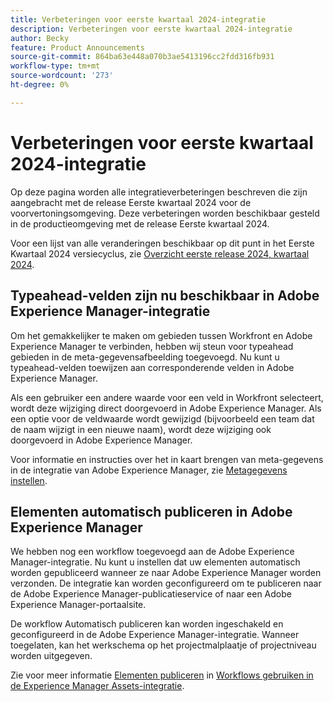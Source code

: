 ```yaml
---
title: Verbeteringen voor eerste kwartaal 2024-integratie
description: Verbeteringen voor eerste kwartaal 2024-integratie
author: Becky
feature: Product Announcements
source-git-commit: 864ba63e448a070b3ae5413196cc2fdd316fb931
workflow-type: tm+mt
source-wordcount: '273'
ht-degree: 0%

---
```


# Verbeteringen voor eerste kwartaal 2024-integratie

Op deze pagina worden alle integratieverbeteringen beschreven die zijn aangebracht met de release Eerste kwartaal 2024 voor de voorvertoningsomgeving. Deze verbeteringen worden beschikbaar gesteld in de productieomgeving met de release Eerste kwartaal 2024.

Voor een lijst van alle veranderingen beschikbaar op dit punt in het Eerste Kwartaal 2024 versiecyclus, zie [Overzicht eerste release 2024, kwartaal 2024](/help/quicksilver/product-announcements/product-releases/23-q4-release-activity/23-q4-release-overview.md).

## Typeahead-velden zijn nu beschikbaar in Adobe Experience Manager-integratie

Om het gemakkelijker te maken om gebieden tussen Workfront en Adobe Experience Manager te verbinden, hebben wij steun voor typeahead gebieden in de meta-gegevensafbeelding toegevoegd. Nu kunt u typeahead-velden toewijzen aan corresponderende velden in Adobe Experience Manager.

Als een gebruiker een andere waarde voor een veld in Workfront selecteert, wordt deze wijziging direct doorgevoerd in Adobe Experience Manager. Als een optie voor de veldwaarde wordt gewijzigd (bijvoorbeeld een team dat de naam wijzigt in een nieuwe naam), wordt deze wijziging ook doorgevoerd in Adobe Experience Manager.

Voor informatie en instructies over het in kaart brengen van meta-gegevens in de integratie van Adobe Experience Manager, zie [Metagegevens instellen](/help/quicksilver/administration-and-setup/configure-integrations/configure-aacs-integration.md#set-up-metadata-optional).

## Elementen automatisch publiceren in Adobe Experience Manager

We hebben nog een workflow toegevoegd aan de Adobe Experience Manager-integratie. Nu kunt u instellen dat uw elementen automatisch worden gepubliceerd wanneer ze naar Adobe Experience Manager worden verzonden. De integratie kan worden geconfigureerd om te publiceren naar de Adobe Experience Manager-publicatieservice of naar een Adobe Experience Manager-portaalsite.

De workflow Automatisch publiceren kan worden ingeschakeld en geconfigureerd in de Adobe Experience Manager-integratie. Wanneer toegelaten, kan het werkschema op het projectmalplaatje of projectniveau worden uitgegeven.

Zie voor meer informatie [Elementen publiceren](/help/quicksilver/documents/adobe-workfront-for-experience-manager-assets-essentials/use-aem-workflows.md#publishing-assets) in [Workflows gebruiken in de Experience Manager Assets-integratie](/help/quicksilver/documents/adobe-workfront-for-experience-manager-assets-essentials/use-aem-workflows.md).




